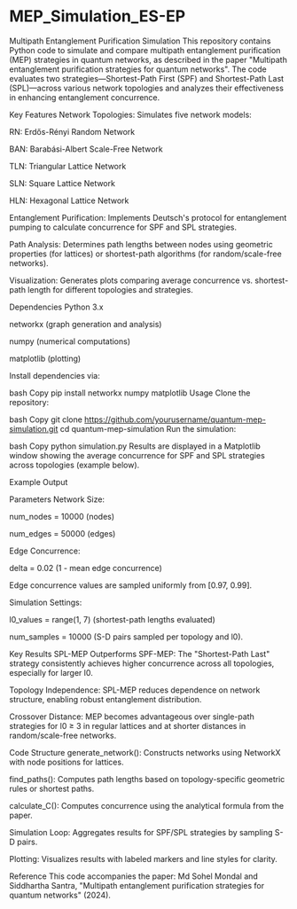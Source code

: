 # MEP_Simulation_ES-EP
Multipath Entanglement Purification Simulation
This repository contains Python code to simulate and compare multipath entanglement purification (MEP) strategies in quantum networks, as described in the paper "Multipath entanglement purification strategies for quantum networks". The code evaluates two strategies—Shortest-Path First (SPF) and Shortest-Path Last (SPL)—across various network topologies and analyzes their effectiveness in enhancing entanglement concurrence.

Key Features
Network Topologies: Simulates five network models:

RN: Erdős-Rényi Random Network

BAN: Barabási-Albert Scale-Free Network

TLN: Triangular Lattice Network

SLN: Square Lattice Network

HLN: Hexagonal Lattice Network

Entanglement Purification: Implements Deutsch's protocol for entanglement pumping to calculate concurrence for SPF and SPL strategies.

Path Analysis: Determines path lengths between nodes using geometric properties (for lattices) or shortest-path algorithms (for random/scale-free networks).

Visualization: Generates plots comparing average concurrence vs. shortest-path length for different topologies and strategies.

Dependencies
Python 3.x

networkx (graph generation and analysis)

numpy (numerical computations)

matplotlib (plotting)

Install dependencies via:

bash
Copy
pip install networkx numpy matplotlib
Usage
Clone the repository:

bash
Copy
git clone https://github.com/yourusername/quantum-mep-simulation.git
cd quantum-mep-simulation
Run the simulation:

bash
Copy
python simulation.py
Results are displayed in a Matplotlib window showing the average concurrence for SPF and SPL strategies across topologies (example below).

Example Output

Parameters
Network Size:

num_nodes = 10000 (nodes)

num_edges = 50000 (edges)

Edge Concurrence:

delta = 0.02 (1 - mean edge concurrence)

Edge concurrence values are sampled uniformly from [0.97, 0.99].

Simulation Settings:

l0_values = range(1, 7) (shortest-path lengths evaluated)

num_samples = 10000 (S-D pairs sampled per topology and l0).

Key Results
SPL-MEP Outperforms SPF-MEP: The "Shortest-Path Last" strategy consistently achieves higher concurrence across all topologies, especially for larger l0.

Topology Independence: SPL-MEP reduces dependence on network structure, enabling robust entanglement distribution.

Crossover Distance: MEP becomes advantageous over single-path strategies for l0 ≥ 3 in regular lattices and at shorter distances in random/scale-free networks.

Code Structure
generate_network(): Constructs networks using NetworkX with node positions for lattices.

find_paths(): Computes path lengths based on topology-specific geometric rules or shortest paths.

calculate_C(): Computes concurrence using the analytical formula from the paper.

Simulation Loop: Aggregates results for SPF/SPL strategies by sampling S-D pairs.

Plotting: Visualizes results with labeled markers and line styles for clarity.

Reference
This code accompanies the paper:
Md Sohel Mondal and Siddhartha Santra, "Multipath entanglement purification strategies for quantum networks" (2024).

